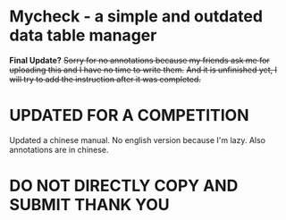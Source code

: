 # Mycheck - a simple and outdated data table manager
  **Final Update?**
  ~~Sorry for no annotations because my friends ask me for uploading this and I have no time to write them.~~
  ~~And it is unfinished yet, I will try to add the instruction after it was completed.~~
# UPDATED FOR A COMPETITION
  Updated a chinese manual. No english version because I'm lazy.
  Also annotations are in chinese.

# DO NOT DIRECTLY COPY AND SUBMIT THANK YOU